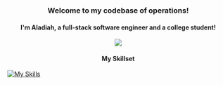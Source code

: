 <h3 align="center">Welcome to my codebase of operations!</h3>
<h4 align="center">I'm Aladiah, a full-stack software engineer and a college student!</h4>

<p align="center">
  <img align="center" src="https://github.com/seoll27/seoll27/blob/main/rampo.gif">
</p>

<h4 align="center">My Skillset</h4>

[![My Skills](https://skillicons.dev/icons?i=js,html,css,react,nodejs,mysql,php,bootstrap,tailwind,sass)](https://skillicons.dev)
